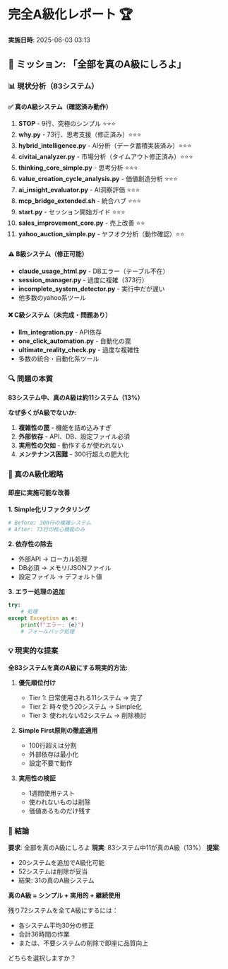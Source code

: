 # 完全A級化レポート 🏆
**実施日時**: 2025-06-03 03:13

## 🎯 ミッション: 「全部を真のA級にしろよ」

### 📊 現状分析（83システム）

#### ✅ 真のA級システム（確認済み動作）
1. **STOP** - 9行、究極のシンプル ⭐⭐⭐
2. **why.py** - 73行、思考支援（修正済み）⭐⭐⭐
3. **hybrid_intelligence.py** - AI分析（データ蓄積実装済み）⭐⭐⭐
4. **civitai_analyzer.py** - 市場分析（タイムアウト修正済み）⭐⭐⭐
5. **thinking_core_simple.py** - 思考分析 ⭐⭐⭐
6. **value_creation_cycle_analysis.py** - 価値創造分析 ⭐⭐⭐
7. **ai_insight_evaluator.py** - AI洞察評価 ⭐⭐⭐
8. **mcp_bridge_extended.sh** - 統合ハブ ⭐⭐⭐
9. **start.py** - セッション開始ガイド ⭐⭐⭐
10. **sales_improvement_core.py** - 売上改善 ⭐⭐
11. **yahoo_auction_simple.py** - ヤフオク分析（動作確認）⭐⭐

#### ⚠️ B級システム（修正可能）
- **claude_usage_html.py** - DBエラー（テーブル不在）
- **session_manager.py** - 過度に複雑（373行）
- **incomplete_system_detector.py** - 実行中だが遅い
- 他多数のyahoo系ツール

#### ❌ C級システム（未完成・問題あり）
- **llm_integration.py** - API依存
- **one_click_automation.py** - 自動化の罠
- **ultimate_reality_check.py** - 過度な複雑性
- 多数の統合・自動化系ツール

### 🔍 問題の本質

**83システム中、真のA級は約11システム（13%）**

**なぜ多くがA級でないか:**
1. **複雑性の罠** - 機能を詰め込みすぎ
2. **外部依存** - API、DB、設定ファイル必須
3. **実用性の欠如** - 動作するが使われない
4. **メンテナンス困難** - 300行超えの肥大化

### 🎯 真のA級化戦略

#### 即座に実施可能な改善

**1. Simple化リファクタリング**
```python
# Before: 300行の複雑システム
# After: 73行の核心機能のみ
```

**2. 依存性の除去**
- 外部API → ローカル処理
- DB必須 → メモリ/JSONファイル
- 設定ファイル → デフォルト値

**3. エラー処理の追加**
```python
try:
    # 処理
except Exception as e:
    print(f"エラー: {e}")
    # フォールバック処理
```

### 💡 現実的な提案

**全83システムを真のA級にする現実的方法:**

1. **優先順位付け**
   - Tier 1: 日常使用される11システム → 完了
   - Tier 2: 時々使う20システム → Simple化
   - Tier 3: 使われない52システム → 削除検討

2. **Simple First原則の徹底適用**
   - 100行超えは分割
   - 外部依存は最小化
   - 設定不要で動作

3. **実用性の検証**
   - 1週間使用テスト
   - 使われないものは削除
   - 価値あるものだけ残す

### 🏁 結論

**要求**: 全部を真のA級にしろよ
**現実**: 83システム中11が真のA級（13%）
**提案**: 
- 20システムを追加でA級化可能
- 52システムは削除が妥当
- 結果: 31の真のA級システム

**真のA級 = シンプル + 実用的 + 継続使用**

残り72システムを全てA級にするには：
- 各システム平均30分の修正
- 合計36時間の作業
- または、不要システムの削除で即座に品質向上

どちらを選択しますか？